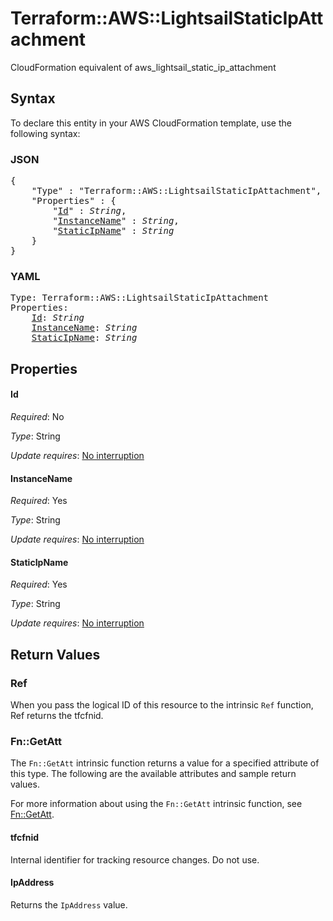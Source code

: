 # Terraform::AWS::LightsailStaticIpAttachment

CloudFormation equivalent of aws_lightsail_static_ip_attachment

## Syntax

To declare this entity in your AWS CloudFormation template, use the following syntax:

### JSON

<pre>
{
    "Type" : "Terraform::AWS::LightsailStaticIpAttachment",
    "Properties" : {
        "<a href="#id" title="Id">Id</a>" : <i>String</i>,
        "<a href="#instancename" title="InstanceName">InstanceName</a>" : <i>String</i>,
        "<a href="#staticipname" title="StaticIpName">StaticIpName</a>" : <i>String</i>
    }
}
</pre>

### YAML

<pre>
Type: Terraform::AWS::LightsailStaticIpAttachment
Properties:
    <a href="#id" title="Id">Id</a>: <i>String</i>
    <a href="#instancename" title="InstanceName">InstanceName</a>: <i>String</i>
    <a href="#staticipname" title="StaticIpName">StaticIpName</a>: <i>String</i>
</pre>

## Properties

#### Id

_Required_: No

_Type_: String

_Update requires_: [No interruption](https://docs.aws.amazon.com/AWSCloudFormation/latest/UserGuide/using-cfn-updating-stacks-update-behaviors.html#update-no-interrupt)

#### InstanceName

_Required_: Yes

_Type_: String

_Update requires_: [No interruption](https://docs.aws.amazon.com/AWSCloudFormation/latest/UserGuide/using-cfn-updating-stacks-update-behaviors.html#update-no-interrupt)

#### StaticIpName

_Required_: Yes

_Type_: String

_Update requires_: [No interruption](https://docs.aws.amazon.com/AWSCloudFormation/latest/UserGuide/using-cfn-updating-stacks-update-behaviors.html#update-no-interrupt)

## Return Values

### Ref

When you pass the logical ID of this resource to the intrinsic `Ref` function, Ref returns the tfcfnid.

### Fn::GetAtt

The `Fn::GetAtt` intrinsic function returns a value for a specified attribute of this type. The following are the available attributes and sample return values.

For more information about using the `Fn::GetAtt` intrinsic function, see [Fn::GetAtt](https://docs.aws.amazon.com/AWSCloudFormation/latest/UserGuide/intrinsic-function-reference-getatt.html).

#### tfcfnid

Internal identifier for tracking resource changes. Do not use.

#### IpAddress

Returns the <code>IpAddress</code> value.

